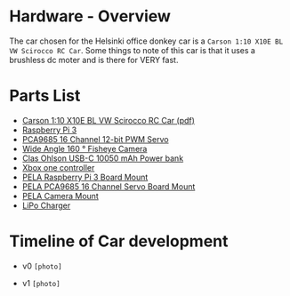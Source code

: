 # Hardware - Overview

The car chosen for the Helsinki office donkey car is a `Carson 1:10 X10E BL VW Scirocco RC Car`. Some things to note of this car is that it uses a brushless dc moter and is there for VERY fast.



# Parts List
 * [Carson 1:10 X10E BL VW Scirocco RC Car (pdf)](https://www.carson-modelsport.com/CommonFiles/Dickie-Tamiya/PDM_Products/Carson/500404055/500404055_manuel_x10e_onroad.pdf)
 * [Raspberry Pi 3](https://www.amazon.de/Raspberry-Pi-Model-ARM-Cortex-A53-Bluetooth/dp/B01CD5VC92/ref=sr_1_6?s=computers&ie=UTF8&qid=1541260074&sr=1-6&keywords=raspberry+pi+3)
 * [PCA9685 16 Channel 12-bit PWM Servo ](https://www.amazon.de/PCA9685-16-Channel-Arduino-Raspberry-interface/dp/B07BS8B637/ref=sr_1_2?s=computers&ie=UTF8&qid=1541260096&sr=1-2&keywords=servo+shield+pi)
 * [Wide Angle 160 ° Fisheye Camera](https://www.amazon.de/Raspberry-Camera-160%C2%B0Fisheye-Longruner-Adjustable-Focus/dp/B074W6TPHF/ref=sr_1_11?s=computers&ie=UTF8&qid=1541260125&sr=1-11&keywords=pi+camera)
 * [Clas Ohlson USB-C 10050 mAh Power bank](https://www.clasohlson.com/uk/Clas-Ohlson-USB-C-10050-mAh-Power-bank-/38-8456)
 * [Xbox one controller](https://www.amazon.de/Microsoft-Controller-Wireless-Adapter-Windows/dp/B078Y36QFJ/ref=sr_1_1?s=computers&ie=UTF8&qid=1541260185&sr=1-1&keywords=xbox+one+controller+bluetooth)
 * [PELA Raspberry Pi 3 Board Mount ](https://github.com/LEGO-compatible-gadgets/PELA-parametric-blocks-render/blob/master/PELA-raspberry-pi3-board-mount.stl)
 * [PELA PCA9685 16 Channel Servo Board Mount](https://github.com/LEGO-compatible-gadgets/PELA-parametric-blocks-render/blob/master/PELA-pca9685-servo-board-mount.stl)
 * [PELA Camera Mount](https://pelablocks.org/)
 * [LiPo Charger](http://www.part.com)
 
 
 # Timeline of Car development
 
 * v0
 `[photo]`
 
 * v1
 `[photo]`
 
